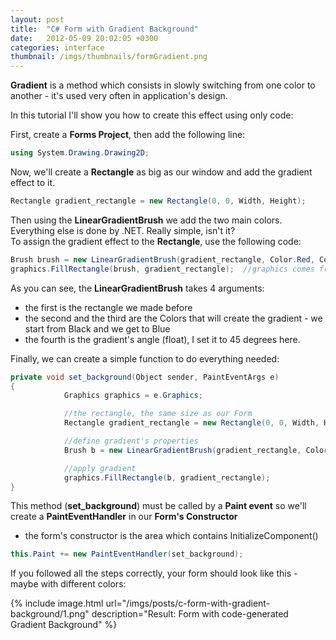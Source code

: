 ```yaml
---
layout: post
title:  "C# Form with Gradient Background"
date:   2012-05-09 20:02:05 +0300
categories: interface
thumbnail: /imgs/thumbnails/formGradient.png
---
```


**Gradient** is a method which consists in slowly switching from one color to another - it's used very often in application's design.

In this tutorial I'll show you how to create this effect using only code:

First, create a **Forms Project**, then add the following line:

```csharp
using System.Drawing.Drawing2D;
```

Now, we'll create a **Rectangle** as big as our window and add the gradient effect to it.

```csharp
Rectangle gradient_rectangle = new Rectangle(0, 0, Width, Height);
```

Then using the **LinearGradientBrush** we add the two main colors. Everything else is done by .NET. Really simple, isn't it?  
To assign the gradient effect to the **Rectangle**, use the following code:

```csharp
Brush brush = new LinearGradientBrush(gradient_rectangle, Color.Red, Color.Black, 45f);
graphics.FillRectangle(brush, gradient_rectangle);  //graphics comes from a PaintEventArgs argument(event)
```

As you can see, the **LinearGradientBrush** takes 4 arguments:  
- the first is the rectangle we made before  
- the second and the third are the Colors that will create the gradient - we start from Black and we get to Blue  
- the fourth is the gradient's angle (float), I set it to 45 degrees here.

Finally, we can create a simple function to do everything needed:

```csharp
private void set_background(Object sender, PaintEventArgs e)
{
            Graphics graphics = e.Graphics;

            //the rectangle, the same size as our Form
            Rectangle gradient_rectangle = new Rectangle(0, 0, Width, Height);  

            //define gradient's properties
            Brush b = new LinearGradientBrush(gradient_rectangle, Color.FromArgb(0, 0, 0), Color.FromArgb(57, 128, 227), 65f);  

            //apply gradient         
            graphics.FillRectangle(b, gradient_rectangle);
}
```

This method (**set_background**) must be called by a **Paint event** so we'll create a **PaintEventHandler** in our **Form's Constructor**  
* the form's constructor is the area which contains InitializeComponent()

```csharp
this.Paint += new PaintEventHandler(set_background);
```

If you followed all the steps correctly, your form should look like this - maybe with different colors:

{% include image.html url="/imgs/posts/c-form-with-gradient-background/1.png" description="Result: Form with code-generated Gradient Background" %}
